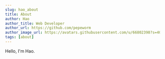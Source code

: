 ```yaml
---
slug: hao_about
title: About
author: Hao
author_title: Web Developer
author_url: https://github.com/pepeworm
author_image_url: https://avatars.githubusercontent.com/u/66802398?s=400&u=a87441f6784786fac3bc9a5937fb160566908900&v=4
tags: [about]
---
```


Hello, I'm Hao.

